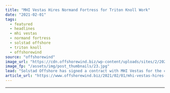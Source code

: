 ```yaml
---
title: "MHI Vestas Hires Normand Fortress for Triton Knoll Work"
date: "2021-02-01"
tags: 
  - featured
  - headlines
  - mhi vestas
  - normand fortress
  - solstad offshore
  - triton knoll
  - offshorewind
source: "offshorewind"
image_url: "https://cdn.offshorewind.biz/wp-content/uploads/sites/2/2021/02/01110008/Normand-Fortress_Solstad-Offshore.jpg"
image_fp: "/assets/img/post_thumbnails/23.jpg"
lead: "Solstad Offshore has signed a contract with MHI Vestas for the charter of its"
article_url: "https://www.offshorewind.biz/2021/02/01/mhi-vestas-hires-normand-fortress-for-triton-knoll-work/"
---
```


---
